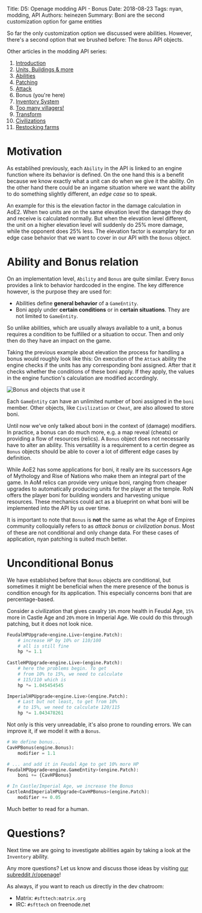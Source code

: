 Title: D5: Openage modding API - Bonus
Date: 2018-08-23
Tags: nyan, modding, API
Authors: heinezen
Summary: Boni are the second customization option for game entities

So far the only customization option we discussed were abilities. However, there's a second option that we brushed before: The `Bonus` API objects.

Other articles in the modding API series:

1. [Introduction]({filename}/blog/D0000-openage_mod_api_intro.md)
2. [Units, Buildings & more]({filename}/blog/D0001-openage_mod_api_game_entity.md)
3. [Abilities]({filename}/blog/D0002-openage_mod_api_ability.md)
4. [Patching]({filename}/blog/D0003-openage_mod_api_patching.md)
5. [Attack]({filename}/blog/D0004-openage_mod_api_attack.md)
6. Bonus (you're here)
7. [Inventory System]({filename}/blog/D0006-openage_mod_api_inventory.md)
8. [Too many villagers!]({filename}/blog/D0007-openage_mod_api_villager.md)
9. [Transform]({filename}/blog/D0008-openage_mod_api_transform.md)
10. [Civilizations]({filename}/blog/D0009-openage_mod_api_civ.md)
11. [Restocking farms]({filename}/blog/D0010-openage_mod_api_farming.md)

# Motivation

As establihed previously, each `Ability` in the API is linked to an engine function where its behavior is defined. On the one hand this is a benefit because we know exactly what a unit can do when we give it the ability. On the other hand there could be an ingame situation where we want the ability to do something slightly different, an *edge case* so to speak.

An example for this is the elevation factor in the damage calculation in AoE2. When two units are on the same elevation level the damage they do and receive is calculated normally. But when the elevation level different, the unit on a higher elevation level will suddenly do 25% more damage, while the opponent does 25% less. The elevation factor is examplary for an edge case behavior that we want to cover in our API with the `Bonus` object.

# Ability and Bonus relation

On an implementation level, `Ability` and `Bonus` are quite similar. Every `Bonus` provides a link to behavior hardcoded in the engine. The key difference however, is the purpose they are used for:

* Abilities define **general behavior** of a `GameEntity`.
* Boni apply under **certain conditions** or in **certain situations**. They are not limited to `GameEntity`.

So unlike abilities, which are usually always available to a unit, a bonus requires a condition to be fulfilled or a situation to occur. Then and only then do they have an impact on the game.

Taking the previous example about elevation the process for handling a bonus would roughly look like this: On execution of the `Attack` ability the engine checks if the units has any corresponding boni assigned. After that it checks whether the conditions of these boni apply. If they apply, the values in the engine function's calculation are modified accordingly.

![Bonus and objects that use it]({static}/images/D0005-bonus.png)

Each `GameEntity` can have an unlimited number of boni assigned in the `boni` member. Other objects, like `Civilization` or `Cheat`, are also allowed to store boni.

Until now we've only talked about boni in the context of (damage) modifiers. In practice, a bonus can do much more, e.g. a map reveal (cheats) or providing a flow of resources (relics). A `Bonus` object does not necessarily have to alter an ability. This versatility is a requirement to a certin degree as `Bonus` objects should be able to cover a lot of different edge cases by definition.

While AoE2 has some applications for boni, it really are its successors Age of Mythology and Rise of Nations who make them an integral part of the game. In AoM relics can provide very unique boni, ranging from cheaper upgrades to automatically producing units for the player at the temple. RoN offers the player boni for building wonders and harvesting unique resources. These mechanics could act as a blueprint on what boni will be implemented into the API by us over time.

It is important to note that `Bonus` is **not** the same as what the Age of Empires community colloquially refers to as *attack bonus* or *civilization bonus*. Most of these are not conditional and only change data. For these cases of application, nyan patching is suited much better.

# Unconditional Bonus

We have established before that `Bonus` objects are conditional, but sometimes it might be beneficial when the mere presence of the bonus is condition enough for its application. This especially concerns boni that are percentage-based.

Consider a civilization that gives cavalry `10%` more health in Feudal Age, `15%` more in Castle Age and `20%` more in Imperial Age. We could do this through patching, but it does not look nice.

```python
FeudalHPUpgrade<engine.Live>(engine.Patch):
    # increase HP by 10% or 110/100
    # all is still fine
    hp *= 1.1
    
CastleHPUpgrade<engine.Live>(engine.Patch):
    # here the problems begin. To get
    # from 10% to 15%, we need to calculate
    # 115/110 which is
    hp *= 1.045454545

ImperialHPUpgrade<engine.Live>(engine.Patch):
    # Last but not least, to get from 10%
    # to 15%, we need to calculate 120/115
    hp *= 1.043478261
```

Not only is this very unreadable, it's also prone to rounding errors. We can improve it, if we model it with a `Bonus`.

```python
# We define bonus...
CavHPBonus(engine.Bonus):
    modifier = 1.1

# ... and add it in Feudal Age to get 10% more HP
FeudalHPUpgrade<engine.GameEntity>(engine.Patch):
    boni += {CavHPBonus}

# In Castle/Imperial Age, we increase the Bonus
CastleAndImperialHPUpgrade<CavHPBonus>(engine.Patch):
    modifier += 0.05
```

Much better to read for a human.

# Questions?

Next time we are going to investigate abilities again by taking a look at the `Inventory` ability.

Any more questions? Let us know and discuss those ideas by visiting [our subreddit /r/openage](https://reddit.com/r/openage)!

As always, if you want to reach us directly in the dev chatroom:

* Matrix: `#sfttech:matrix.org`
* IRC: `#sfttech` on freenode.net
